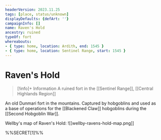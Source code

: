 ```yaml
---
headerVersion: 2023.11.25
tags: [place, status/unknown]
displayDefaults: {defArt: ''}
campaignInfo: []
name: Raven's Hold
ancestry: ruined
typeOf: fort
whereabouts:
- { type: home, location: Ardith, end: 1545 }
- { type: home, location: Sentinel Range, start: 1545 }
---
```

# Raven's Hold
>[!info]+ Information
> A ruined fort in the [[Sentinel Range]], [[Central Highlands Region]]

An old Dunmari fort in the mountains. Captured by hobgoblins and used as a base of operations for the [[Blackened Claw]] hobgoblins during the [[Second Hobgoblin War]]. 

Wellby's map of Raven's Hold:
![[wellby-ravens-hold-map.png]]

%%SECRET[1]%%
